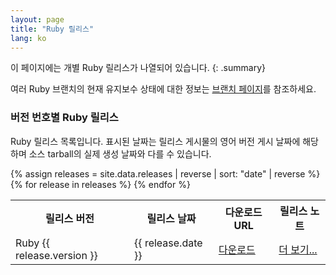 ```yaml
---
layout: page
title: "Ruby 릴리스"
lang: ko
---
```


이 페이지에는 개별 Ruby 릴리스가 나열되어 있습니다.
{: .summary}

여러 Ruby 브랜치의 현재 유지보수 상태에 대한 정보는
[브랜치 페이지](../branches/)를 참조하세요.

### 버전 번호별 Ruby 릴리스

Ruby 릴리스 목록입니다.
표시된 날짜는 릴리스 게시물의 영어 버전 게시 날짜에 해당하며 소스 tarball의 실제
생성 날짜와 다를 수 있습니다.

<table class="release-list">
<tr>
<th>릴리스 버전</th>
<th>릴리스 날짜</th>
<th>다운로드 URL</th>
<th>릴리스 노트</th>
</tr>
{% assign releases = site.data.releases | reverse | sort: "date" | reverse %}
{% for release in releases %}
<tr>
<td>Ruby {{ release.version }}</td>
<td>{{ release.date }}</td>
<td><a href="{{ release.url.gz }}">다운로드</a></td>
<td><a href="{{ release.post }}">더 보기...</a></td>
</tr>{% endfor %}
</table>
